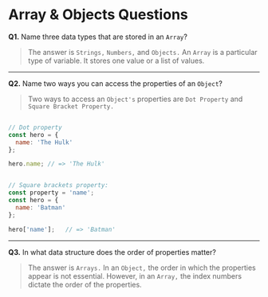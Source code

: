 # Array & Objects Questions

**Q1.** Name three data types that are stored in an `Array`?

> The answer is `Strings,` `Numbers,` and `Objects.` An `Array` is a particular type of variable. It stores one value or a list of values. 

---

**Q2.** Name two ways you can access the properties of an `Object`?

> Two ways to access an `Object's` properties are `Dot Property` and `Square Bracket Property.` 

```JavaScript 

// Dot property 
const hero = {
  name: 'The Hulk'
};

hero.name; // => 'The Hulk'

```

```JavaScript

// Square brackets property:
const property = 'name';
const hero = {
  name: 'Batman'
};

hero['name'];   // => 'Batman'

```

---


**Q3.** In what data structure does the order of properties matter?

> The answer is `Arrays.` In an `Object,` the order in which the properties appear is not essential. However, in an `Array,` the index numbers dictate the order of the properties. 